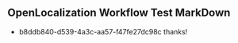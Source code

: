 ## OpenLocalization Workflow Test MarkDown
* b8ddb840-d539-4a3c-aa57-f47fe27dc98c thanks!

<!--HONumber=Jul16_HO3-->


